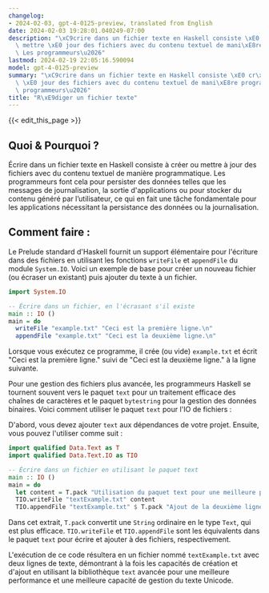 ```yaml
---
changelog:
- 2024-02-03, gpt-4-0125-preview, translated from English
date: 2024-02-03 19:28:01.040249-07:00
description: "\xC9crire dans un fichier texte en Haskell consiste \xE0 cr\xE9er ou\
  \ mettre \xE0 jour des fichiers avec du contenu textuel de mani\xE8re programmatique.\
  \ Les programmeurs\u2026"
lastmod: 2024-02-19 22:05:16.590094
model: gpt-4-0125-preview
summary: "\xC9crire dans un fichier texte en Haskell consiste \xE0 cr\xE9er ou mettre\
  \ \xE0 jour des fichiers avec du contenu textuel de mani\xE8re programmatique. Les\
  \ programmeurs\u2026"
title: "R\xE9diger un fichier texte"
---
```


{{< edit_this_page >}}

## Quoi & Pourquoi ?

Écrire dans un fichier texte en Haskell consiste à créer ou mettre à jour des fichiers avec du contenu textuel de manière programmatique. Les programmeurs font cela pour persister des données telles que les messages de journalisation, la sortie d'applications ou pour stocker du contenu généré par l’utilisateur, ce qui en fait une tâche fondamentale pour les applications nécessitant la persistance des données ou la journalisation.

## Comment faire :

Le Prelude standard d'Haskell fournit un support élémentaire pour l'écriture dans des fichiers en utilisant les fonctions `writeFile` et `appendFile` du module `System.IO`. Voici un exemple de base pour créer un nouveau fichier (ou écraser un existant) puis ajouter du texte à un fichier.

```haskell
import System.IO

-- Écrire dans un fichier, en l'écrasant s'il existe
main :: IO ()
main = do
  writeFile "example.txt" "Ceci est la première ligne.\n"
  appendFile "example.txt" "Ceci est la deuxième ligne.\n"
```

Lorsque vous exécutez ce programme, il crée (ou vide) `example.txt` et écrit "Ceci est la première ligne." suivi de "Ceci est la deuxième ligne." à la ligne suivante.

Pour une gestion des fichiers plus avancée, les programmeurs Haskell se tournent souvent vers le paquet `text` pour un traitement efficace des chaînes de caractères et le paquet `bytestring` pour la gestion des données binaires. Voici comment utiliser le paquet `text` pour l'IO de fichiers :

D'abord, vous devez ajouter `text` aux dépendances de votre projet. Ensuite, vous pouvez l'utiliser comme suit :

```haskell
import qualified Data.Text as T
import qualified Data.Text.IO as TIO

-- Écrire dans un fichier en utilisant le paquet text
main :: IO ()
main = do
  let content = T.pack "Utilisation du paquet text pour une meilleure performance.\n"
  TIO.writeFile "textExample.txt" content
  TIO.appendFile "textExample.txt" $ T.pack "Ajout de la deuxième ligne.\n"
```

Dans cet extrait, `T.pack` convertit une `String` ordinaire en le type `Text`, qui est plus efficace. `TIO.writeFile` et `TIO.appendFile` sont les équivalents dans le paquet `text` pour écrire et ajouter à des fichiers, respectivement.

L'exécution de ce code résultera en un fichier nommé `textExample.txt` avec deux lignes de texte, démontrant à la fois les capacités de création et d'ajout en utilisant la bibliothèque `text` avancée pour une meilleure performance et une meilleure capacité de gestion du texte Unicode.
